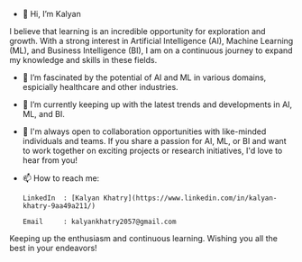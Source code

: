 - 👋 Hi, I’m Kalyan

 I believe that learning is an incredible opportunity for exploration and growth. 
 With a strong interest in Artificial Intelligence (AI), Machine Learning (ML), and Business Intelligence (BI), 
 I am on a continuous journey to expand my knowledge and skills in these fields.
 
- 👀 I’m fascinated by the potential of AI and ML in various domains, espicially healthcare and other industries.
- 🌱 I’m currently keeping up with the latest trends and developments in AI, ML, and BI. 
- 💞️ I'm always open to collaboration opportunities with like-minded individuals and teams. If you share a passion for AI, ML, or BI and 
 want to work together on exciting projects or research initiatives, I'd love to hear from you!
- 📫 How to reach me:
 
      LinkedIn  : [Kalyan Khatry](https://www.linkedin.com/in/kalyan-khatry-9aa49a211/)
      
      Email     : kalyankhatry2057@gmail.com
Keeping up the enthusiasm and continuous learning. Wishing you all the best in your endeavors!

